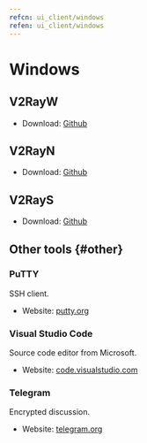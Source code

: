 ```yaml
---
refcn: ui_client/windows
refen: ui_client/windows
---
```


# Windows

## V2RayW

* Download: [Github](https://github.com/Cenmrev/V2RayW)

## V2RayN

* Download: [Github](https://github.com/2dust/v2rayN)

## V2RayS

* Download: [Github](https://github.com/Shinlor/V2RayS)

## Other tools {#other}

### PuTTY

SSH client.

* Website: [putty.org](http://www.putty.org/)

### Visual Studio Code

Source code editor from Microsoft.

* Website: [code.visualstudio.com](https://code.visualstudio.com/)

### Telegram

Encrypted discussion.

* Website: [telegram.org](https://telegram.org/)
